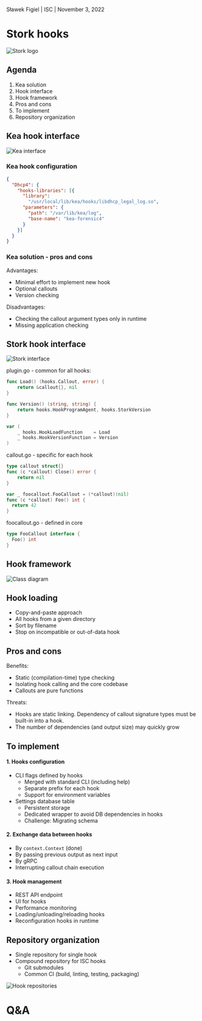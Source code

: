 [comment]: # (Set the theme:)
[comment]: # (THEME = white)
[comment]: # (CODE_THEME = shades-of-purple)
[comment]: # (The list of themes is at https://revealjs.com/themes/)
[comment]: # (The list of code themes is at https://highlightjs.org/)

Sławek Figiel | ISC | November 3, 2022

# Stork hooks

![Stork logo](media/stork-logo.png) <!-- .element: style="height:10vh; max-width:80vw; image-rendering: crisp-edges;" -->

[comment]: # (!!!)

## Agenda

1. Kea solution
2. Hook interface
3. Hook framework
4. Pros and cons
5. To implement
6. Repository organization

[comment]: # (!!!)

## Kea hook interface

![Kea interface](media/hook-interface-kea.png) <!-- .element: style="height:50vh; max-width:80vw; image-rendering: crisp-edges;" -->

[comment]: # (||| data-background-color="#05c46b")

### Kea hook configuration

```json
{
  "Dhcp4": {
    "hooks-libraries": [{
      "library":
        "/usr/local/lib/kea/hooks/libdhcp_legal_log.so",
      "parameters": {
        "path": "/var/lib/kea/log",
        "base-name": "kea-forensic4"
      }
    }]
  }
}
```

[comment]: # (||| data-background-color="#05c46b")

### Kea solution - pros and cons

Advantages:

- Minimal effort to implement new hook
- Optional callouts
- Version checking

Disadvantages:

- Checking the callout argument types only in runtime
- Missing application checking

[comment]: # (!!! data-background-color="#05c46b")

## Stork hook interface

![Stork interface](media/hook-interface-stork.png) <!-- .element: style="height:50vh; max-width:80vw; image-rendering: crisp-edges;" -->

[comment]: # (||| data-background-color="#0fbcf9")

plugin.go - common for all hooks:

```go [1-3|5-7|9-12]
func Load() (hooks.Callout, error) {
	return &callout{}, nil
}

func Version() (string, string) {
	return hooks.HookProgramAgent, hooks.StorkVersion
}

var (
	_ hooks.HookLoadFunction    = Load
	_ hooks.HookVersionFunction = Version
)

```

[comment]: # (||| data-background-color="#0fbcf9")

callout.go - specific for each hook

```go [1|2-4|6|7-10]
type callout struct{}
func (c *callout) Close() error {
	return nil
}

var _ foocallout.FooCallout = (*callout)(nil)
func (c *callout) Foo() int {
  return 42
}
```

foocallout.go - defined in core

```go
type FooCallout interface {
  Foo() int
}
```

[comment]: # (!!! data-background-color="#0fbcf9")

## Hook framework

![Class diagram](media/class-diagram.png) <!-- .element: style="height:50vh; width:80vw; image-rendering: crisp-edges; object-fit: contain;" -->

[comment]: # (!!!)

## Hook loading

- Copy-and-paste approach
- All hooks from a given directory
- Sort by filename
- Stop on incompatible or out-of-data hook

[comment]: # (!!!)

## Pros and cons

Benefits:

- Static (compilation-time) type checking
- Isolating hook calling and the core codebase
- Callouts are pure functions

Threats:

- Hooks are static linking. Dependency of callout signature types must be built-in into a hook.
- The number of dependencies (and output size) may quickly grow

[comment]: # (!!!)

## To implement

#### 1. Hooks configuration

- CLI flags defined by hooks
  - Merged with standard CLI (including help)
  - Separate prefix for each hook
  - Support for environment variables
- Settings database table
  - Persistent storage
  - Dedicated wrapper to avoid DB dependencies in hooks
  - Challenge: Migrating schema

[comment]: # (|||)

#### 2. Exchange data between hooks

- By `context.Context` (done)
- By passing previous output as next input
- By gRPC
- Interrupting callout chain execution

[comment]: # (|||)

#### 3. Hook management

- REST API endpoint
- UI for hooks
- Performance monitoring
- Loading/unloading/reloading hooks
- Reconfiguration hooks in runtime

[comment]: # (!!!)

## Repository organization

- Single repository for single hook
- Compound repository for ISC hooks
  - Git submodules
  - Common CI (build, linting, testing, packaging)

![Hook repositories](media/hook-repos.png) <!-- .element: style="height:25vh; width:80vw; image-rendering: crisp-edges; object-fit: contain;" -->

[comment]: # (!!!)

# Q&A

[comment]: # (!!!)
